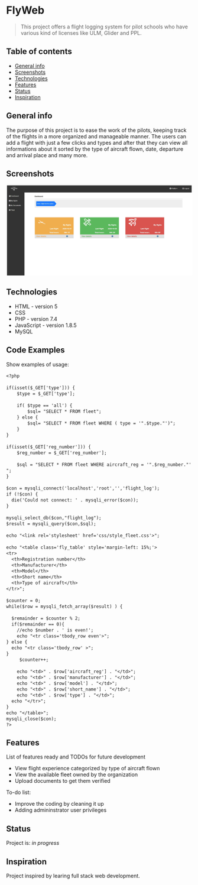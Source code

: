 # FlyWeb
> This project offers a flight logging system for pilot schools who have various kind of licenses like ULM, Glider and PPL.

## Table of contents
* [General info](#general-info)
* [Screenshots](#screenshots)
* [Technologies](#technologies)
* [Features](#features)
* [Status](#status)
* [Inspiration](#inspiration)

## General info
The purpose of this project is to ease the work of the pilots, keeping track of the flights in a more organized and manageable manner. The users can add a flight with just a few clicks and types and after that they can view all informations about it sorted by the type of aircraft flown, date, departure and arrival place and many more.

## Screenshots
![Example screenshot](./inc/images/Dashboard.png)

## Technologies
* HTML - version 5
* CSS
* PHP - version 7.4
* JavaScript - version 1.8.5
* MySQL

## Code Examples
Show examples of usage:
```
<?php

if(isset($_GET['type'])) {
    $type = $_GET['type'];

    if( $type == 'all') {
        $sql= "SELECT * FROM fleet";
    } else {
        $sql= "SELECT * FROM fleet WHERE ( type = '".$type."')";  
    }     
}

if(isset($_GET['reg_number'])) {
    $reg_number = $_GET['reg_number'];

    $sql = "SELECT * FROM fleet WHERE aircraft_reg = '".$reg_number."' ";
}

$con = mysqli_connect('localhost','root','','flight_log');
if (!$con) {
  die('Could not connect: ' . mysqli_error($con));
}

mysqli_select_db($con,"flight_log");
$result = mysqli_query($con,$sql);

echo "<link rel='stylesheet' href='css/style_fleet.css'>";

echo "<table class='fly_table' style='margin-left: 15%;'>
<tr>
  <th>Registration number</th>
  <th>Manufacturer</th>
  <th>Model</th>
  <th>Short name</th>
  <th>Type of aircraft</th>
</tr>";

$counter = 0;
while($row = mysqli_fetch_array($result) ) {
  
  $remainder = $counter % 2;
  if($remainder == 0){
    //echo $number . ' is even!';
    echo "<tr class='tbody_row even'>"; 
} else {
  echo "<tr class='tbody_row' >"; 
}
     $counter++;

    echo "<td>" . $row['aircraft_reg'] . "</td>";
    echo "<td>" . $row['manufacturer'] . "</td>";
    echo "<td>" . $row['model'] . "</td>";
    echo "<td>" . $row['short_name'] . "</td>";
    echo "<td>" . $row['type'] . "</td>";
  echo "</tr>";
}
echo "</table>";
mysqli_close($con);
?>
```

## Features
List of features ready and TODOs for future development
* View flight experience categorized by type of aircraft flown
* View the available fleet owned by the organization
* Upload documents to get them verified

To-do list:
* Improve the coding by cleaning it up
* Adding admininstrator user privileges

## Status
Project is: _in progress_

## Inspiration
Project inspired by learing full stack web development.